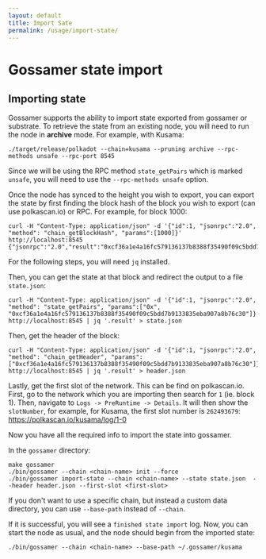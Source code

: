 ```yaml
---
layout: default
title: Import Sate
permalink: /usage/import-state/
---
```


# Gossamer state import

## Importing state

Gossamer supports the ability to import state exported from gossamer or substrate. To retrieve the state from an existing node, you will need to run the node in **archive** mode. For example, with Kusama:
```
./target/release/polkadot --chain=kusama --pruning archive --rpc-methods unsafe --rpc-port 8545
```

Since we will be using the RPC method `state_getPairs` which is marked `unsafe`, you will need to use the `--rpc-methods unsafe` option.

Once the node has synced to the height you wish to export, you can export the state by first finding the block hash of the block you wish to export (can use polkascan.io) or RPC. For example, for block 1000:
```
curl -H "Content-Type: application/json" -d '{"id":1, "jsonrpc":"2.0", "method": "chain_getBlockHash", "params":[1000]}' http://localhost:8545 
{"jsonrpc":"2.0","result":"0xcf36a1e4a16fc579136137b8388f35490f09c5bdd7b9133835eba907a8b76c30","id":1}
```

For the following steps, you will need `jq` installed.

Then, you can get the state at that block and redirect the output to a file `state.json`:
```
curl -H "Content-Type: application/json" -d '{"id":1, "jsonrpc":"2.0", "method": "state_getPairs", "params":["0x", "0xcf36a1e4a16fc579136137b8388f35490f09c5bdd7b9133835eba907a8b76c30"]}' http://localhost:8545 | jq '.result' > state.json
```

Then, get the header of the block:
```
curl -H "Content-Type: application/json" -d '{"id":1, "jsonrpc":"2.0", "method": "chain_getHeader", "params":["0xcf36a1e4a16fc579136137b8388f35490f09c5bdd7b9133835eba907a8b76c30"]}' http://localhost:8545 | jq '.result' > header.json
```

Lastly, get the first slot of the network. This can be find on polkascan.io. First, go to the network which you are importing then search for `1` (ie. block 1). Then, navigate to `Logs -> PreRuntime -> Details`.  It will then show the `slotNumber`, for example, for Kusama, the first slot number is `262493679`: https://polkascan.io/kusama/log/1-0

Now you have all the required info to import the state into gossamer.

In the `gossamer` directory:
```
make gossamer 
./bin/gossamer --chain <chain-name> init --force
./bin/gossamer import-state --chain <chain-name> --state state.json  --header header.json --first-slot <first-slot>
```

If you don't want to use a specific chain, but instead a custom data directory, you can use `--base-path` instead of `--chain`.

If it is successful, you will see a `finished state import` log. Now, you can start the node as usual, and the node should begin from the imported state:
```
./bin/gossamer --chain <chain-name> --base-path ~/.gossamer/kusama
```